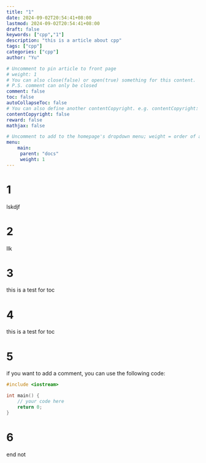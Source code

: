 ```yaml
---
title: "1"
date: 2024-09-02T20:54:41+08:00
lastmod: 2024-09-02T20:54:41+08:00
draft: false
keywords: ["cpp","1"]
description: "this is a article about cpp"
tags: ["cpp"]
categories: ["cpp"]
author: "Yu"

# Uncomment to pin article to front page
# weight: 1
# You can also close(false) or open(true) something for this content.
# P.S. comment can only be closed
comment: false
toc: false
autoCollapseToc: false
# You can also define another contentCopyright. e.g. contentCopyright: "This is another copyright."
contentCopyright: false
reward: false
mathjax: false

# Uncomment to add to the homepage's dropdown menu; weight = order of article
menu:
    main:
     parent: "docs"
     weight: 1
---
```


<!--more-->
# 1
lskdjf
# 2
llk
# 3
this is a test for toc
# 4
this is a test for toc
# 5
if you want to add a comment, you can use the following code:

```cpp  
#include <iostream>

int main() {
    // your code here
    return 0;
}
```

# 6 
end not

















































